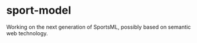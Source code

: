 # sport-model
Working on the next generation of SportsML, possibly based on semantic web technology.
